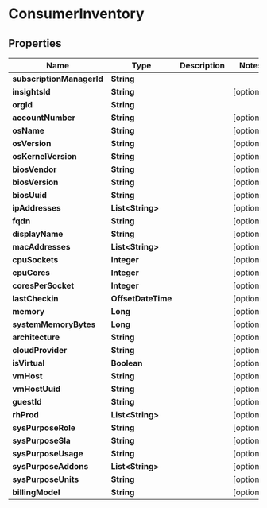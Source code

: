 

# ConsumerInventory

## Properties

Name | Type | Description | Notes
------------ | ------------- | ------------- | -------------
**subscriptionManagerId** | **String** |  | 
**insightsId** | **String** |  |  [optional]
**orgId** | **String** |  | 
**accountNumber** | **String** |  |  [optional]
**osName** | **String** |  |  [optional]
**osVersion** | **String** |  |  [optional]
**osKernelVersion** | **String** |  |  [optional]
**biosVendor** | **String** |  |  [optional]
**biosVersion** | **String** |  |  [optional]
**biosUuid** | **String** |  |  [optional]
**ipAddresses** | **List&lt;String&gt;** |  |  [optional]
**fqdn** | **String** |  |  [optional]
**displayName** | **String** |  |  [optional]
**macAddresses** | **List&lt;String&gt;** |  |  [optional]
**cpuSockets** | **Integer** |  |  [optional]
**cpuCores** | **Integer** |  |  [optional]
**coresPerSocket** | **Integer** |  |  [optional]
**lastCheckin** | **OffsetDateTime** |  |  [optional]
**memory** | **Long** |  |  [optional]
**systemMemoryBytes** | **Long** |  |  [optional]
**architecture** | **String** |  |  [optional]
**cloudProvider** | **String** |  |  [optional]
**isVirtual** | **Boolean** |  |  [optional]
**vmHost** | **String** |  |  [optional]
**vmHostUuid** | **String** |  |  [optional]
**guestId** | **String** |  |  [optional]
**rhProd** | **List&lt;String&gt;** |  |  [optional]
**sysPurposeRole** | **String** |  |  [optional]
**sysPurposeSla** | **String** |  |  [optional]
**sysPurposeUsage** | **String** |  |  [optional]
**sysPurposeAddons** | **List&lt;String&gt;** |  |  [optional]
**sysPurposeUnits** | **String** |  |  [optional]
**billingModel** | **String** |  |  [optional]



